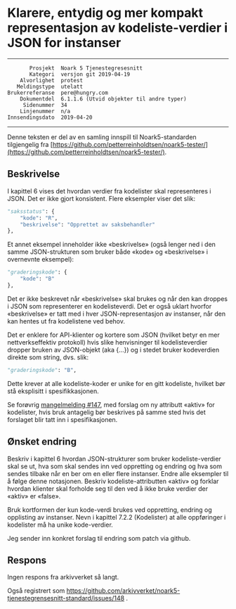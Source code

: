 Klarere, entydig og mer kompakt representasjon av kodeliste-verdier i JSON for instanser
========================================================================================

 ------------------  ---------------------------------
           Prosjekt  Noark 5 Tjenestegresesnitt
           Kategori  versjon git 2019-04-19
        Alvorlighet  protest
       Meldingstype  utelatt
    Brukerreferanse  pere@hungry.com
        Dokumentdel  6.1.1.6 (Utvid objekter til andre typer)
         Sidenummer  34
        Linjenummer  n/a
    Innsendingsdato  2019-04-20
 ------------------  ---------------------------------

Denne teksten er del av en samling innspill til Noark5-standarden
tilgjengelig fra
[https://github.com/petterreinholdtsen/noark5-tester/](https://github.com/petterreinholdtsen/noark5-tester/).

Beskrivelse
-----------

I kapittel 6 vises det hvordan verdier fra kodelister skal
representeres i JSON.  Det er ikke gjort konsistent.  Flere eksempler 
viser det slik:

```Python
"saksstatus": {
    "kode": "R",
    "beskrivelse": "Opprettet av saksbehandler"
},
```

Et annet eksempel inneholder ikke «beskrivelse» (også lenger ned i den
samme JSON-strukturen som bruker både «kode» og «beskrivelse» i
overnevnte eksempel):

```Python
"graderingskode": {
    "kode": "B"
},
```

Det er ikke beskrevet når «beskrivelse» skal brukes og når den kan
droppes i JSON som representerer en kodelisteverdi.  Det er også
uklart hvorfor «beskrivelse» er tatt med i hver JSON-representasjon av
instanser, når den kan hentes ut fra kodelistene ved behov.

Det er enklere for API-klienter og kortere som JSON (hvilket betyr en
mer nettverkseffektiv protokoll) hvis slike henvisninger til
kodelisteverdier dropper bruken av JSON-objekt (aka {...}) og i stedet
bruker kodeverdien direkte som string, dvs. slik:

```Python
"graderingskode": "B",
```

Dette krever at alle kodeliste-koder er unike for en gitt kodeliste,
hvilket bør stå eksplisitt i spesifikkasjonen.

Se forøvrig [mangelmelding
#147](https://github.com/arkivverket/noark5-tjenestegrensesnitt-standard/issues/147),
med forslag om ny attributt «aktiv» for kodelister, hvis bruk
antagelig bør beskrives på samme sted hvis det forslaget blir tatt inn
i spesifikasjonen.

Ønsket endring
--------------

Beskriv i kapittel 6 hvordan JSON-strukturer som bruker
kodeliste-verdier skal se ut, hva som skal sendes inn ved oppretting
og endring og hva som sendes tilbake når en ber om en eller flere
instanser.  Endre alle eksempler til å følge denne notasjonen.
Beskriv kodeliste-attributten «aktiv» og forklar hvordan klienter skal
forholde seg til den ved å ikke bruke verdier der «aktiv» er «false».

Bruk kortformen der kun kode-verdi brukes ved oppretting, endring og
opplisting av instanser.  Nevn i kapittel 7.2.2 (Kodelister) at alle
oppføringer i kodelister må ha unike kode-verdier.

Jeg sender inn konkret forslag til endring som patch via github.

Respons
-------

Ingen respons fra arkivverket så langt.

Også registrert som
https://github.com/arkivverket/noark5-tjenestegrensesnitt-standard/issues/148 .
